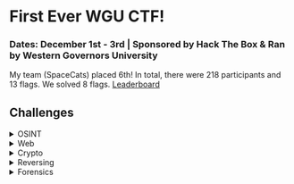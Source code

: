 # First Ever WGU CTF!
### Dates: December 1st - 3rd | Sponsored by Hack The Box & Ran by Western Governors University

My team (SpaceCats) placed 6th! In total, there were 218 participants and 13 flags. We solved 8 flags. [Leaderboard](https://ctf.hackthebox.com/event/1268/scoreboard)

## Challenges

<details>
  
<summary>OSINT</summary>

|Challenge|Difficulty|
|---------|----------|
|[Samantha Zephyr Williams](./SageCon-WGU-HTB-CTF/OSINT/SamanthaZephyrWilliams.md)|Easy|
|[OOO Oasis]()|Easy|

</details>

<details>
  
<summary>Web</summary>

|Challenge|Difficulty|
|---------|----------|
|[Arcane Source]()|Easy|
|Commutify||

</details>

<details>

<summary>Crypto</summary>

|Challenge|Difficulty|
|---------|----------|
|Simple RSA|Easy|
|PSA Games|| 
|Me is Mey||

</details>

<details>

<summary>Reversing</summary>

|Challenge|Difficulty|
|---------|----------|
|[String Theory]()|Easy|
|Curse||
|Going Back||

</details>

<details>

<summary>Forensics</summary>summary>

|Challenge|Difficulty|
|---------|----------|
|[Tuna]()|Easy| 
|Infected||

</details>
